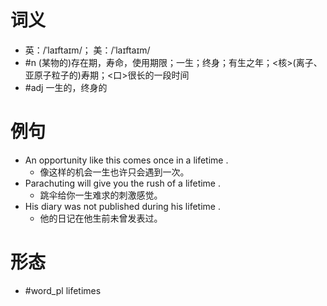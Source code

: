 # 词义
- 英：/ˈlaɪftaɪm/； 美：/ˈlaɪftaɪm/
- #n (某物的)存在期，寿命，使用期限；一生；终身；有生之年；<核>(离子、亚原子粒子的)寿期；<口>很长的一段时间
- #adj 一生的，终身的
# 例句
- An opportunity like this comes once in a lifetime .
	- 像这样的机会一生也许只会遇到一次。
- Parachuting will give you the rush of a lifetime .
	- 跳伞给你一生难求的刺激感觉。
- His diary was not published during his lifetime .
	- 他的日记在他生前未曾发表过。
# 形态
- #word_pl lifetimes
